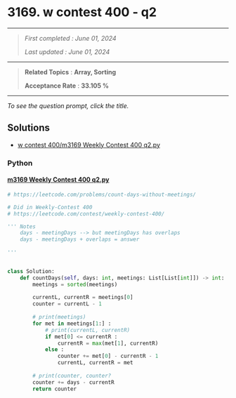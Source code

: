 # 3169. w contest 400 - q2

------

> *First completed : June 01, 2024*
>
> *Last updated : June 01, 2024*


------

> **Related Topics** : **Array, Sorting**
>
> **Acceptance Rate** : **33.105 %**


------

*To see the question prompt, click the title.*

## Solutions

- [w contest 400/m3169 Weekly Contest 400 q2.py](<../my-submissions/w contest 400/m3169 Weekly Contest 400 q2.py>)
### Python
#### [m3169 Weekly Contest 400 q2.py](<../my-submissions/w contest 400/m3169 Weekly Contest 400 q2.py>)
```Python
# https://leetcode.com/problems/count-days-without-meetings/

# Did in Weekly-Contest 400
# https://leetcode.com/contest/weekly-contest-400/

''' Notes
    days - meetingDays --> but meetingDays has overlaps
    days - meetingDays + overlaps = answer
    
'''


class Solution:
    def countDays(self, days: int, meetings: List[List[int]]) -> int:
        meetings = sorted(meetings)
        
        currentL, currentR = meetings[0]
        counter = currentL - 1
        
        # print(meetings)
        for met in meetings[1:] :
            # print(currentL, currentR)
            if met[0] <= currentR :
                currentR = max(met[1], currentR)
            else :
                counter += met[0] - currentR - 1
                currentL, currentR = met
                
        # print(counter, counter?
        counter += days - currentR
        return counter
```

